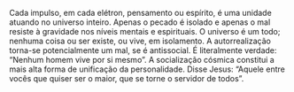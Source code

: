 ﻿Cada impulso, em cada elétron, pensamento ou espírito, é uma unidade atuando no universo inteiro. Apenas o pecado é isolado e apenas o mal resiste à gravidade nos níveis mentais e espirituais. O universo é um todo; nenhuma coisa ou ser existe, ou vive, em isolamento. A autorrealização torna-se potencialmente um mal, se é antissocial. É literalmente verdade: “Nenhum homem vive por si mesmo”. A socialização cósmica constitui a mais alta forma de unificação da personalidade. Disse Jesus: “Aquele entre vocês que quiser ser o maior, que se torne o servidor de todos”.